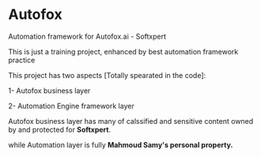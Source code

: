 # Autofox 
Automation framework for Autofox.ai - Softxpert

This is just a training project, enhanced by best automation framework practice

This project has two aspects [Totally spearated in the code]: 

  1- Autofox business layer
  
  2- Automation Engine framework layer



Autofox business layer has many of calssified and sensitive content owned by and protected for **Softxpert**.

while Automation layer is fully **Mahmoud Samy's personal property.**

